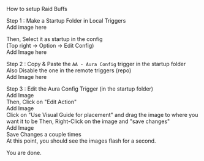 How to setup Raid Buffs  

Step 1 : Make a Startup Folder in Local Triggers  
Add image here  
  
Then, Select it as startup in the config  
(Top right -> Option -> Edit Config)  
Add Image here  

Step 2 : Copy & Paste the `AA - Aura Config` trigger in the startup folder  
Also Disable the one in the remote triggers (repo)  
Add Image here  
  
Step 3 : Edit the Aura Config Trigger (in the startup folder)  
Add Image  
Then, Click on "Edit Action"  
Add Image  
Click on "Use Visual Guide for placement" and drag the image to where you want it to be 
Then, Right-Click on the image and "save changes"  
Add Image  
Save Changes a couple times  
At this point, you should see the images flash for a second.

You are done.
